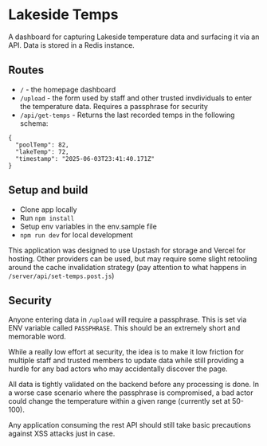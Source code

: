 # Lakeside Temps

A dashboard for capturing Lakeside temperature data and surfacing it via an API. Data is stored in a Redis instance.

## Routes

- `/` - the homepage dashboard
- `/upload` - the form used by staff and other trusted invdividuals to enter the temperature data. Requires a passphrase for security
- `/api/get-temps` - Returns the last recorded temps in the following schema:

```
{
  "poolTemp": 82,
  "lakeTemp": 72,
  "timestamp": "2025-06-03T23:41:40.171Z"
}
```

## Setup and build

- Clone app locally
- Run `npm install`
- Setup env variables in the env.sample file
- `npm run dev` for local development

This application was designed to use Upstash for storage and Vercel for hosting. Other providers can be used, but may require some slight retooling around the cache invalidation strategy (pay attention to what happens in `/server/api/set-temps.post.js`)

## Security

Anyone entering data in `/upload` will require a passphrase. This is set via ENV variable called `PASSPHRASE`. This should be an extremely short and memorable word.

While a really low effort at security, the idea is to make it low friction for multiple staff and trusted members to update data while still providing a hurdle for any bad actors who may accidentally discover the page.

All data is tightly validated on the backend before any processing is done. In a worse case scenario where the passphrase is compromised, a bad actor could change the temperature within a given range (currently set at 50-100).

Any application consuming the rest API should still take basic precautions against XSS attacks just in case.
